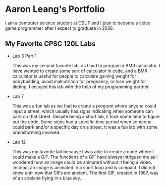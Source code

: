 # Aaron Leang's Portfolio

I am a computer science student at CSUF and I plan to become a video game programmer after I expect to graduate in 2028.

## My Favorite CPSC 120L Labs
* Lab 3 Part 1

  This was my second favorite lab, as I had to program a BMR calculator. I have wanted to create some sort of calculator in code, and a BMR calculator is useful for people to calculate gaining weight for bodybuilding, avoid malnutrition for pregnancy, or lose weight for dieting. I enjoyed this lab with the help of my programming partner.

* Lab 7

  This was a fun lab as we had to create a program where anyone could input a street, which usually has signs indicating when someone can park on that street. Despite being a short lab, it took some time to figure out the code. Some signs had a specific time period when someone could park and/or a specific day on a street. It was a fun lab with some brainstorming involved.

* Lab 12

  This was my favorite lab because I was able to create a code where I could make a GIF. The functions of a GIF have always intrigued me as I wondered how an image could be animated without it being a video. Instead, an image is animated in a short loop and is compact. I did not know until now that GIFs are ancient. The first GIF, created in 1987, was of an airplane flying in a blue sky.

